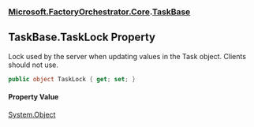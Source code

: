 ### [Microsoft.FactoryOrchestrator.Core](Microsoft_FactoryOrchestrator_Core.md 'Microsoft.FactoryOrchestrator.Core').[TaskBase](TaskBase.md 'Microsoft.FactoryOrchestrator.Core.TaskBase')
## TaskBase.TaskLock Property
Lock used by the server when updating values in the Task object. Clients should not use.  
```csharp
public object TaskLock { get; set; }
```
#### Property Value
[System.Object](https://docs.microsoft.com/en-us/dotnet/api/System.Object 'System.Object')
